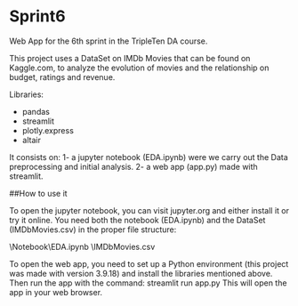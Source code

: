 # Sprint6
Web App for the 6th sprint in the TripleTen DA course.

This project uses a DataSet on IMDb Movies that can be found on Kaggle.com, to analyze the evolution of movies and the relationship on budget, ratings and revenue.

Libraries:
 - pandas
 - streamlit
 - plotly.express
 - altair

It consists on:
 1- a jupyter notebook (EDA.ipynb) were we carry out the Data preprocessing and initial analysis.
 2- a web app (app.py) made with streamlit.
 
##How to use it

To open the jupyter notebook, you can visit jupyter.org and either install it or try it online. You need both the notebook (EDA.ipynb) and the DataSet (IMDbMovies.csv) in the proper file structure:

\Notebook\EDA.ipynb
\IMDbMovies.csv

To open the web app, you need to set up a Python environment (this project was made with version 3.9.18) and install the libraries mentioned above. Then run the app with the command:
    streamlit run app.py
This will open the app in your web browser.